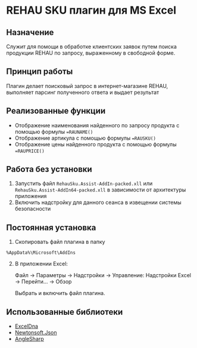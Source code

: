 # REHAU SKU плагин для MS Excel
## Назначение
Служит для помощи в обработке клиентских заявок путем поиска продукции REHAU по запросу, выраженному в свободной форме.

## Принцип работы
Плагин делает поисковый запрос в интернет-магазине REHAU, выполняет парсинг полученного ответа и выдает результат

## Реализованные функции
- Отображение наименования найденного по запросу продукта с помощью формулы `=RAUNAME()`
- Отображение артикула с помощью формулы `=RAUSKU()`
- Отображение цены найденного продукта с помощью формулы `=RAUPRICE()`

## Работа без установки
1. Запустить файл `RehauSku.Assist-AddIn-packed.xll` или `RehauSku.Assist-AddIn64-packed.xll` в зависимости от архитектуры приложения
2. Включить надстройку для данного сеанса в извещении системы безопасности

## Постоянная установка
1. Скопировать файл плагина в папку 
```
%AppData%\Microsoft\AddIns
```
2. В приложении Excel:

    Файл -> Параметры -> Надстройки -> 
    Управление: Надстройки Excel -> Перейти... -> Обзор

    Выбрать и включить файл плагина.

## Использованные библиотеки
- [ExcelDna](https://github.com/Excel-DNA/ExcelDna)
- [Newtonsoft.Json](https://github.com/JamesNK/Newtonsoft.Json)
- [AngleSharp](https://github.com/AngleSharp/AngleSharp)
